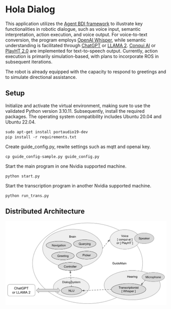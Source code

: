 # Hola Dialog
This application utilizes the [Agent BDI framework](https://github.com/mfshiu/agent-bdi) to illustrate key functionalities in robotic dialogue, such as voice input, semantic interpretation, action execution, and voice output. For voice-to-text conversion, the program employs [OpenAI Whisper](https://github.com/openai/whisper), while semantic understanding is facilitated through [ChatGPT](https://chat.openai.com/) or [LLAMA 2](https://ai.meta.com/llama/). [Conqui AI](https://github.com/coqui-ai/TTS) or [PlayHT 2.0](https://play.ht/conversational/) are implemented for text-to-speech output. Currently, action execution is primarily simulation-based, with plans to incorporate ROS in subsequent iterations.

The robot is already equipped with the capacity to respond to greetings and to simulate directional assistance.


## Setup
Initialize and activate the virtual environment, making sure to use the validated Python version 3.10.11. Subsequently, install the required packages. The operating system compatibility includes Ubuntu 20.04 and Ubuntu 22.04.
````
sudo apt-get install portaudio19-dev
pip install -r requirements.txt
````
Create guide_config.py, rewite settings such as mqtt and openai key. 
````
cp guide_config-sample.py guide_config.py
````
Start the main program in one Nvidia supported machine.
````
python start.py
````
Start the transcription program in another Nvidia supported machine.
````
python run_trans.py
````
## Distributed Architecture
![localImage](./architecture.png)
